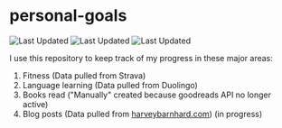 # personal-goals
![Last Updated](https://img.shields.io/date/1612575705?color=FC4C02&label=Fitness%20Updated&logo=strava)
![Last Updated](https://img.shields.io/date/1612575705?color=7ac70c&label=Language%20Updated&logo=duolingo)
![Last Updated](https://img.shields.io/date/1612575705?color=e9e5cd&label=Books%20Updated&logo=goodreads)

I use this repository to keep track of my progress in these major areas:

1. Fitness (Data pulled from Strava)
2. Language learning (Data pulled from Duolingo)
3. Books read ("Manually" created because goodreads API no longer active)
4. Blog posts (Data pulled from [harveybarnhard.com](https://harveybarnhard.com)) (in progress)
